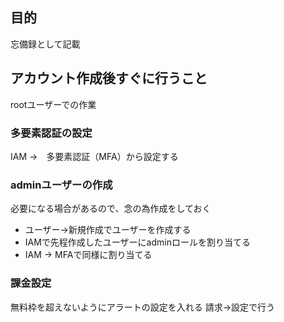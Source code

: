 ## 目的
忘備録として記載

## アカウント作成後すぐに行うこと
rootユーザーでの作業

### 多要素認証の設定
IAM →　多要素認証（MFA）から設定する

### adminユーザーの作成
必要になる場合があるので、念の為作成をしておく
- ユーザー→新規作成でユーザーを作成する
- IAMで先程作成したユーザーにadminロールを割り当てる
- IAM → MFAで同様に割り当てる

### 課金設定
無料枠を超えないようにアラートの設定を入れる
請求→設定で行う
